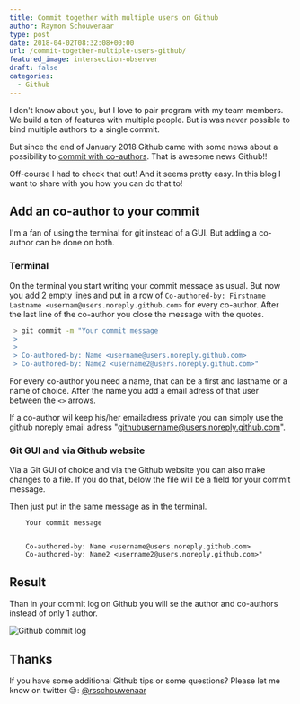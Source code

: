 ```yaml
---
title: Commit together with multiple users on Github
author: Raymon Schouwenaar
type: post
date: 2018-04-02T08:32:08+00:00
url: /commit-together-multiple-users-github/
featured_image: intersection-observer
draft: false
categories:
  - Github
---
```


I don't know about you, but I love to pair program with my team members. We build a ton of features with multiple people. But is was never possible to bind multiple authors to a single commit.

But since the end of January 2018 Github came with some news about a possibility to [commit with co-authors](https://blog.github.com/2018-01-29-commit-together-with-co-authors/). That is awesome news Github!!

<!--more-->

Off-course I had to check that out! And it seems pretty easy. In this blog I want to share with you how you can do that to!

## Add an co-author to your commit

I'm a fan of using the terminal for git instead of a GUI. But adding a co-author can be done on both. 

### Terminal

On the terminal you start writing your commit message as usual. But now you add 2 empty lines and put in a row of `Co-authored-by: Firstname Lastname <usernam@users.noreply.github.com>` for every co-author. After the last line of the co-author you close the message with the quotes.

```bash
 > git commit -m "Your commit message
 >
 >
 > Co-authored-by: Name <username@users.noreply.github.com>
 > Co-authored-by: Name2 <username2@users.noreply.github.com>"
```

For every co-author you need a name, that can be a first and lastname or a name of choice. After the name you add a email adress of that user between the `<>` arrows. 

If a co-author wil keep his/her emailadress private you can simply use the github noreply email adress "githubusername@users.noreply.github.com". 

### Git GUI and via Github website

Via a Git GUI of choice and via the Github website you can also make changes to a file. If you do that, below the file will be a field for your commit message.

Then just put in the same message as in the terminal.

```text
	Your commit message
	
	
	Co-authored-by: Name <username@users.noreply.github.com>
	Co-authored-by: Name2 <username2@users.noreply.github.com>"
```

## Result

Than in your commit log on Github you will se the author and co-authors instead of only 1 author.

![Github commit log](https://user-images.githubusercontent.com/602352/35053024-b818ee72-fbb1-11e7-93f8-11baf411f1c1.gif)

## Thanks

If you have some additional Github tips or some questions? Please let me know on twitter 😉: [@rsschouwenaar](https://twitter.com/rsschouwenaar)

